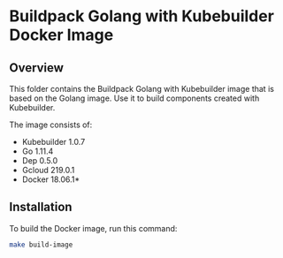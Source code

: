 # Buildpack Golang with Kubebuilder Docker Image

## Overview

This folder contains the Buildpack Golang with Kubebuilder image that is based on the Golang image. Use it to build components created with Kubebuilder.

The image consists of:

- Kubebuilder 1.0.7
- Go 1.11.4
- Dep 0.5.0
- Gcloud 219.0.1
- Docker 18.06.1*

## Installation

To build the Docker image, run this command:

```bash
make build-image
```
